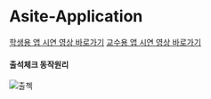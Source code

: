 # Asite-Application
<a href = "https://www.youtube.com/watch?v=tXAw0tNN0PI&t=1s">학생용 앱 시연 영상 바로가기</a>
<a href = "https://www.youtube.com/watch?v=cerwC4v7PWM">교수용 앱 시연 영상 바로가기</a>

#### 출석체크 동작원리
![출첵](https://user-images.githubusercontent.com/57207769/69974773-44e79b00-1569-11ea-90b5-fc650b7214a4.png)

